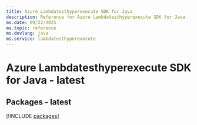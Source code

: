 ```yaml
---
title: Azure Lambdatesthyperexecute SDK for Java
description: Reference for Azure Lambdatesthyperexecute SDK for Java
ms.date: 09/22/2025
ms.topic: reference
ms.devlang: java
ms.service: lambdatesthyperexecute
---
```

# Azure Lambdatesthyperexecute SDK for Java - latest
## Packages - latest
[!INCLUDE [packages](lambdatesthyperexecute-index.md)]